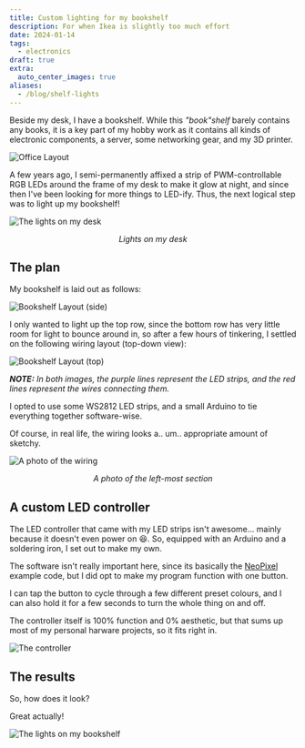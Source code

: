 ```yaml
---
title: Custom lighting for my bookshelf
description: For when Ikea is slightly too much effort
date: 2024-01-14
tags:
  - electronics
draft: true
extra:
  auto_center_images: true
aliases:
  - /blog/shelf-lights
---
```


Beside my desk, I have a bookshelf. While this *"book"shelf* barely contains any books, it is a key part of my hobby work as it contains all kinds of electronic components, a server, some networking gear, and my 3D printer.

![Office Layout](/images/posts/shelf-lights/office-layout.png)

A few years ago, I semi-permanently affixed a strip of PWM-controllable RGB LEDs around the frame of my desk to make it glow at night, and since then I've been looking for more things to LED-ify. Thus, the next logical step was to light up my bookshelf!

![The lights on my desk](/images/posts/shelf-lights/desk-lights.jpg)

<p style="text-align:center;"><em>Lights on my desk</em></p>

## The plan

My bookshelf is laid out as follows:

![Bookshelf Layout (side)](/images/posts/shelf-lights/shelf-layout-side.png)

I only wanted to light up the top row, since the bottom row has very little room for light to bounce around in, so after a few hours of tinkering, I settled on the following wiring layout (top-down view):

![Bookshelf Layout (top)](/images/posts/shelf-lights/shelf-layout-top.jpg)

***NOTE:** In both images, the purple lines represent the LED strips, and the red lines represent the wires connecting them.*

I opted to use some WS2812 LED strips, and a small Arduino to tie everything together software-wise.

Of course, in real life, the wiring looks a.. um.. appropriate amount of sketchy.

![A photo of the wiring](/images/posts/shelf-lights/shelf-lights-left.jpg)

<p style="text-align:center;"><em>A photo of the left-most section</em></p>

## A custom LED controller

The LED controller that came with my LED strips isn't awesome... mainly because it doesn't even power on :laughing:. So, equipped with an Arduino and a soldering iron, I set out to make my own.

The software isn't really important here, since its basically the [NeoPixel](https://github.com/adafruit/Adafruit_NeoPixel) example code, but I did opt to make my program function with one button.

I can tap the button to cycle through a few different preset colours, and I can also hold it for a few seconds to turn the whole thing on and off.

The controller itself is 100% function and 0% aesthetic, but that sums up most of my personal harware projects, so it fits right in.

![The controller](/images/posts/shelf-lights/led-controller.jpg)

## The results

So, how does it look?

Great actually!

![The lights on my bookshelf](/images/posts/shelf-lights/shelf-lights.jpg)
